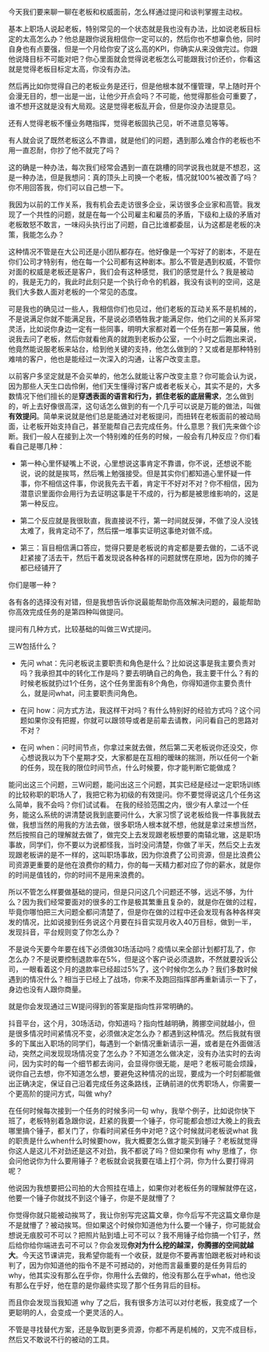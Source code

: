 今天我们要来聊一聊在老板和权威面前，怎么样通过提问和谈判掌握主动权。

基本上职场人说起老板，特别常见的一个状态就是我也没有办法，比如说老板目标定的太高怎么办？他总是跟你说我相信你一定可以的，然后你也不想辜负他，同时自身也有点要强，但是一个月给你安了这么高的KPI，你确实从来没做完过。你跟他说降目标不可能对吧？你心里面就会觉得说老板怎么可能跟我讨价还价，你看这就是觉得老板目标定太高，你没有办法。

然后再比如你觉得自己的老板业务是还行，但是他根本就不懂管理，早上随时开个会漫无目的，想一出是一出，让他少开点会吗？不可能，他觉得那些会可重要了，谁不想开这就是没有大局观。这是觉得老板乱开会，但是你没办法提意见。

还有人觉得老板不懂业务瞎指挥，觉得老板固执己见，听不进意见等等。

有人就会说了既然老板这么不靠谱，就是他们的问题，遇到那么难合作的老板也不用一直忍耐，你抄了他不就完了吗？

这的确是一种办法，每次我们经常会遇到一直在跳槽的同学说我也就是不想忍，这是一种办法，但是我想问：真的顶头上司换一个老板，情况就100%被改善了吗？你不用回答我，你们可以自己想一下。

我因为以前的工作关系，我有机会去走访很多企业，采访很多企业家和高管。我发现了一个共性的问题，就是在每一个公司雇主和雇员的矛盾，下级和上级的矛盾对老板敢怒不敢言，一味闷头执行出了问题，自己比谁都委屈，认为这都是老板的决策，我能怎么办？

这种情况不管是在大公司还是小团队都存在。他好像是一个写好了的剧本，不是在你们公司才特别有，他在每一个公司都有这种剧本。那么不管是遇到权威，不管你对面的权威是老板还是客户，我们会有这种感觉，我们的感觉是什么？我是被动的，我是无力的，我此时此刻只是一个执行命令的机器，我没有谈判的空间，这是我们大多数人面对老板的一个常见的态度。

可是我也的确见过一些人，我相信你们也见过，他们老板的互动关系不是机械的，不是说满足你就不能满足我，不是说必须牺牲我才能满足你，他们之间的关系非常灵活，比如说你身边一定有一些同事，明明大家都对着一个任务在那一筹莫展，他说我去问了老板，然后你就看他真的就跑到老板办公室，一个小时之后跑出来说，他竟然能说服老板来站台，给到他关键的支持，他怎么做到的？又或者是那种特别难啃的客户，他也是能经过一次深入的沟通，让客户改变主意。

以前客户多坚定就是不会买单的，他怎么就能让客户改变主意？你可能会认为说，因为那些人天生口齿伶俐，他们天生懂得讨客户或者老板关心，其实不是的，大多数情况下他们擅长的是**穿透表面的语言和行为，抓住老板的底层需求**，怎么做到的，听上去好像很高深，这句话怎么做到的有一个几乎可以说是万能的做法，叫做**有效提问**。简单来说就是他们总是能通过对老板提问，而扭转在老板面前的被动局面，让老板开始支持自己，甚至能帮自己去完成任务。什么意思？我们先来做个诊断。我们一般人在接到上次一个特别难的任务的时候，一般会有几种反应？你们看看自己是哪几种：

- 第一种心里怀疑嘴上不说，心里想说这事肯定不靠谱，你不说，还想说不能说，说的就是挨骂，然后嘴上勉强接受。但是其实你们都知道心里怀疑一件事，你不相信这件事，你说我先去干着，肯定干不好对不对？你不相信，因为潜意识里面你会用行为去证明这事是干不成的，行为都是被思维影响的，这是第一种反应。

- 第二个反应就是我很耿直，我直接说不行，第一时间就反弹，不做了没人没钱太难了，我肯定动不了，然后摆一堆事实证明这事绝对做不成。
- 第三：盲目相信满口答应，觉得只要是老板说的肯定都是要去做的，二话不说赶紧接了活去干，然后干着发现说各种各样的问题就愣在原地，因为你的摊子都已经铺开了

你们是哪一种？

各有各的选择没有对错，但是我想告诉你说最能帮助你高效解决问题的，最能帮助你高效完成任务的是第四种叫做提问。

提问有几种方式，比较基础的叫做三W式提问。

三W包括什么？

- 先问 what：先问老板说主要职责和角色是什么？比如说这事是我主要负责对吗？我承担其中的转化工作是吗？要去明确自己的角色，我主要干什么？有的时候老板就扔过1个任务，这个任务里面有8个角色，你得知道你主要负责什么，就是问what，问主要职责问角色。

- 在问 how：问方式方法，我这样干对吗？有什么特别好的经验方式吗？这个问题如果你没有把握，你就可以跟领导或者是前辈去请教，问问看自己的思路对不对？
- 在问 when：问时间节点，你拿过来就去做，然后第二天老板说你还没交，你心想说我以为下个星期才交，大家都是在互相的暧昧的揣测，所以任何一个新的任务，现在我的限位时间节点，什么时候要，你才能判断它能做成？

能问出这三个问题，三W问题，能问出这三个问题，其实已经是经过一定职场训练的比较称职的职场人了，我把它称为初级的有效提问。你不要觉得说这几个任务这么简单，我不会吗？你们试试看。 在我的经验范围之内，很少有人拿过一个任务，能这么系统的讲清楚说我到底要问什么，大家习惯了说老板给我一件事我就去做，我想当然的用我的方法去做，很多职场人根本就不想，他就是拿过来想当然，然后按照自己的理解就去做了，做完交上去发现跟老板想要的南辕北辙，这是职场事故，同学们，你不要以为说都怪我，当时没问清楚，你做了半天，然后交上去发现跟老板讲的是不一样的，这叫职场事故，因为你浪费了公司资源，但是比浪费公司资源更重要的是他在浪费你的精力，你的每一天精力都对应了你的薪水，就是你的时间是值钱的，你的时间不是用来浪费的。

所以不管怎么样要做基础的提问，但是只问这几个问题还不够，远远不够，为什么？因为我们经常要面对的很多的工作是极其繁重且复杂的，就是你在做的过程，毕竟你哪怕把三大问题全都问清楚了，但是你在做的过程中还会发现有各种各样突发的情况，比如说接到任务说这个月要在抖音实现月收入40万目标，做到一半，发现抖音，平台规则变了你怎么办？

不是说今天要今年要在线下必须做30场活动吗？疫情以来全部计划都打乱了，你怎么办？不是说要控制退款率在5%，但是这个客户说必须退款，不然就要投诉公司，一眼看着这个月的退款率已经超过5%了，这个时候你怎么办？我们多数时候遇到的情况什么？相当于已经上了战场，你来不及跑回指挥部再重新请示一下了，身边也没有人跟你商量。

就是你会发现通过三W提问得到的答案是指向性非常明确的。

抖音平台，这个月，30场活动，你知道吗？指向性越明确，腾挪空间就越小，但是很多情况时间紧情况不变，必须做决定怎么办？都遇到这种情况。然后我就有很多的下属出入职场的同学们，每遇到一个新情况重新请示一遍，或者是在外面做活动，突然之间发现现场情况变了怎么办？不知道怎么做决定，没有办法实时的去询问，因为实时的每一个细节都去询问，会显得你很无能，是吧？老板可能会烦躁，说你自己去想，你不知道怎么想，要避免这种情况的出现，要成为一个时刻都能做出正确决定，保证自己沿着完成任务这条路线，正确前进的优秀职场人，你需要一个更高阶的提问方式，叫做 why?

在任何时候每次接到一个任务的时候多问一句 why，我举个例子，比如说你快下班了，老板特别着急跟你说，赶紧的我要一个锤子，你可能都会想过大晚上的我去哪里搞个锤子，都关门了，你看时间紧任务中对吧？这个时候就问老板说what 我的职责是什么when什么时候要how，我大概要怎么做才能买到锤子？老板就觉得你这人是这儿不对劲还是这不对劲，我不都说了吗？但如果你有 why 思维了，你会问他说你为什么要用锤子？老板就会说我要在墙上打个洞，你为什么要打得洞呢？

他说因为我想要把公司拍的大合照挂在墙上，如果你对老板任务的理解就停在这，他要一个锤子你就找不到这个锤子，你是不是就懵了？

你觉得你就只能被动挨骂了，我让你别写完这篇文章，你今后写不完这篇文章你是不是就懵了？被动挨骂。但如果这个时候你知道他为什么要一个锤子，你可能就会想说无痕胶可不可以？把照片贴到墙上可不可以？我不用锤子给你搞一个钉子，然后给你给你端进去可不可以？你会发现**你对为什么挖的越深，你腾挪的空间就越大**。今天这节课讲完，我希望你能有一个收获，就是你不要再害怕跟老板对峙和谈判了，因为你知道他的指令不是不可撼动的，对他而言最重要的是任务背后的 why，他其实没有那么在乎你，你用什么去做的，他没有那么在乎what，他也没有那么在乎好，他在意的是你最终实现了那个任务背后的目标。

而且你会发现当我知道 why 了之后，我有很多方法可以对付老板，我变成了一个更聪明的人，会变成一个更灵活的人。

不管是寻找替代方案，还是争取到更多资源，你都不再是机械的，又完不成目标，然后又不敢说不行的被动的工具。
